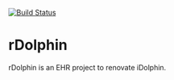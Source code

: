 [![Build Status](https://travis-ci.org/skoba/rdolphin.svg?branch=master)](https://travis-ci.org/skoba/rdolphin)

rDolphin
========
 rDolphin is an EHR project to renovate iDolphin.
